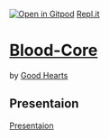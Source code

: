 [![Open in Gitpod](https://gitpod.io/button/open-in-gitpod.svg)](https://gitpod.io/#https://github.com/Hansel-alt/Blood-Core)
[Repl.it](https://replit.com/kfohwljq-hanselalt)
# [Blood-Core](https://bloodcore.herokuapp.com/)

by [Good Hearts](https://github.com/Hansel-alt/Blood-Core.git)

## Presentaion
[Presentaion](https://youtu.be/i8WYnVQFR3M)
